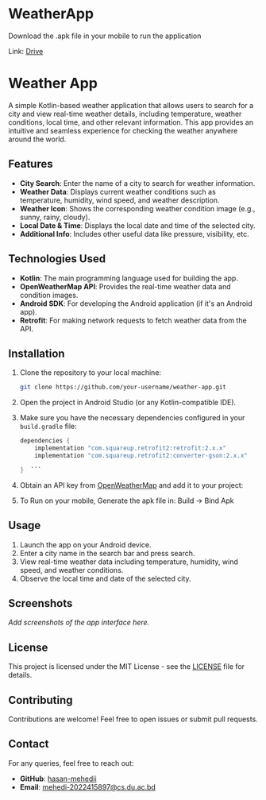 # WeatherApp

Download the .apk file in your mobile to run the application

Link: [Drive](https://drive.google.com/drive/folders/1v6ZTG5L9biWKp6_-cMf-C0tvbJWvnNP1)

# Weather App

A simple Kotlin-based weather application that allows users to search for a city and view real-time weather details, including temperature, weather conditions, local time, and other relevant information. This app provides an intuitive and seamless experience for checking the weather anywhere around the world.

## Features

- **City Search**: Enter the name of a city to search for weather information.
- **Weather Data**: Displays current weather conditions such as temperature, humidity, wind speed, and weather description.
- **Weather Icon**: Shows the corresponding weather condition image (e.g., sunny, rainy, cloudy).
- **Local Date & Time**: Displays the local date and time of the selected city.
- **Additional Info**: Includes other useful data like pressure, visibility, etc.

## Technologies Used

- **Kotlin**: The main programming language used for building the app.
- **OpenWeatherMap API**: Provides the real-time weather data and condition images.
- **Android SDK**: For developing the Android application (if it's an Android app).
- **Retrofit**: For making network requests to fetch weather data from the API.

## Installation

1. Clone the repository to your local machine:

   ```bash
   git clone https://github.com/your-username/weather-app.git
2. Open the project in Android Studio (or any Kotlin-compatible IDE).

3. Make sure you have the necessary dependencies configured in your `build.gradle` file:

   ```gradle
   dependencies {
       implementation "com.squareup.retrofit2:retrofit:2.x.x"
       implementation "com.squareup.retrofit2:converter-gson:2.x.x"

   }  ```

4. Obtain an API key from [OpenWeatherMap](https://openweathermap.org/api) and add it to your project:
5. To Run on your mobile, Generate the apk file in: Build -> Bind Apk

## Usage

1. Launch the app on your Android device.
2. Enter a city name in the search bar and press search.
3. View real-time weather data including temperature, humidity, wind speed, and weather conditions.
4. Observe the local time and date of the selected city.

## Screenshots

_Add screenshots of the app interface here._

## License

This project is licensed under the MIT License - see the [LICENSE](LICENSE) file for details.

## Contributing

Contributions are welcome! Feel free to open issues or submit pull requests.

## Contact

For any queries, feel free to reach out:
- **GitHub**: [hasan-mehedii](https://github.com/hasan-mehedii)
- **Email**: [mehedi-2022415897@cs.du.ac.bd](mailto:mehedi-2022415897@cs.du.ac.bd)


